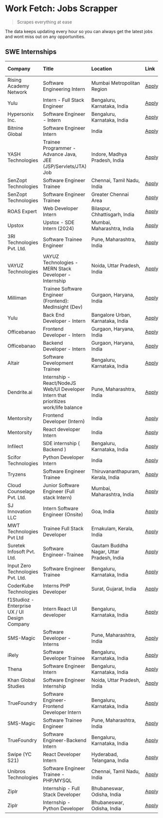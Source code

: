 # Work Fetch: Jobs Scrapper
> Scrapes everything at ease

The data keeps updating every hour so you can always get the latest jobs and wont miss out on any opportunities.

## SWE Internships
<!--START_SECTION:workfetch-->
| Company                                       | Title                                                                                | Location                                  | Link                                                                                                                                                                                                                                                                                               | Date Posted   |
|:----------------------------------------------|:-------------------------------------------------------------------------------------|:------------------------------------------|:---------------------------------------------------------------------------------------------------------------------------------------------------------------------------------------------------------------------------------------------------------------------------------------------------|:--------------|
| Rising Academy Network                        | Software Engineering Intern                                                          | Mumbai Metropolitan Region                | [Apply](https://in.linkedin.com/jobs/view/software-engineering-intern-at-rising-academy-network-3834483444?refId=L08OwMw6WO6%2FWbUg8ru2Yg%3D%3D&trackingId=4wjFEYRbeY5WzPIguBbfoQ%3D%3D&position=16&pageNum=1&trk=public_jobs_jserp-result_search-card)                                            | 2024-02-19    |
| Yulu                                          | Intern - Full Stack Engineer                                                         | Bengaluru, Karnataka, India               | [Apply](https://in.linkedin.com/jobs/view/intern-full-stack-engineer-at-yulu-3834466595?refId=L08OwMw6WO6%2FWbUg8ru2Yg%3D%3D&trackingId=lmrXPizirB5uJg%2FR9ojqww%3D%3D&position=24&pageNum=1&trk=public_jobs_jserp-result_search-card)                                                             | 2024-02-19    |
| Hypersonix Inc.                               | Software Engineer - Intern                                                           | Bengaluru, Karnataka, India               | [Apply](https://in.linkedin.com/jobs/view/software-engineer-intern-at-hypersonix-inc-3833055982?refId=gxAh%2BIrFcveicR%2B%2FTPPhzg%3D%3D&trackingId=2g0AdWLPte8sXyTpAfAWSA%3D%3D&position=2&pageNum=0&trk=public_jobs_jserp-result_search-card)                                                    | 2024-02-18    |
| Bitnine Global                                | Software Engineer Intern                                                             | India                                     | [Apply](https://in.linkedin.com/jobs/view/software-engineer-intern-at-bitnine-global-3828521409?refId=gxAh%2BIrFcveicR%2B%2FTPPhzg%3D%3D&trackingId=ErrjrsA9MDKKqLcvSNsDrQ%3D%3D&position=4&pageNum=0&trk=public_jobs_jserp-result_search-card)                                                    | 2024-02-16    |
| YASH Technologies                             | Trainee Programmer - Advance Java, JEE (JSP/Servlets/JTA) Job                        | Indore, Madhya Pradesh, India             | [Apply](https://in.linkedin.com/jobs/view/trainee-programmer-advance-java-jee-jsp-servlets-jta-job-at-yash-technologies-3811759183?refId=L08OwMw6WO6%2FWbUg8ru2Yg%3D%3D&trackingId=SwscuEswVah0fc%2BdC9gomg%3D%3D&position=17&pageNum=1&trk=public_jobs_jserp-result_search-card)                  | 2024-02-13    |
| SenZopt Technologies                          | Software Engineer Trainee                                                            | Chennai, Tamil Nadu, India                | [Apply](https://in.linkedin.com/jobs/view/software-engineer-trainee-at-senzopt-technologies-3827686880?refId=gxAh%2BIrFcveicR%2B%2FTPPhzg%3D%3D&trackingId=51utZX8GUY8fnyStUs58xQ%3D%3D&position=8&pageNum=0&trk=public_jobs_jserp-result_search-card)                                             | 2024-02-12    |
| SenZopt Technologies                          | Software Engineer Trainee                                                            | Greater Chennai Area                      | [Apply](https://in.linkedin.com/jobs/view/software-engineer-trainee-at-senzopt-technologies-3827688781?refId=gxAh%2BIrFcveicR%2B%2FTPPhzg%3D%3D&trackingId=YSAjTESLZ1siVtxJLA%2F0Cg%3D%3D&position=11&pageNum=0&trk=public_jobs_jserp-result_search-card)                                          | 2024-02-12    |
| ROAS Expert                                   | Web Developer Intern                                                                 | Bilaspur, Chhattisgarh, India             | [Apply](https://in.linkedin.com/jobs/view/web-developer-intern-at-roas-expert-3828189292?refId=gxAh%2BIrFcveicR%2B%2FTPPhzg%3D%3D&trackingId=7Bj56Uj3xJJpU3drwMTTkQ%3D%3D&position=13&pageNum=0&trk=public_jobs_jserp-result_search-card)                                                          | 2024-02-12    |
| Upstox                                        | Upstox - SDE Intern (2024)                                                           | Mumbai, Maharashtra, India                | [Apply](https://in.linkedin.com/jobs/view/upstox-sde-intern-2024-at-upstox-3826556183?refId=gxAh%2BIrFcveicR%2B%2FTPPhzg%3D%3D&trackingId=YAVY1VKGVV48c0lxwTB4nQ%3D%3D&position=23&pageNum=0&trk=public_jobs_jserp-result_search-card)                                                             | 2024-02-10    |
| 3RI Technologies Pvt. Ltd.                    | Software Trainee Engineer                                                            | Pune, Maharashtra, India                  | [Apply](https://in.linkedin.com/jobs/view/software-trainee-engineer-at-3ri-technologies-pvt-ltd-3826557054?refId=L08OwMw6WO6%2FWbUg8ru2Yg%3D%3D&trackingId=kvzALndqu7wyCMoHLmT8ag%3D%3D&position=12&pageNum=1&trk=public_jobs_jserp-result_search-card)                                            | 2024-02-10    |
| VAYUZ Technologies                            | VAYUZ Technologies - MERN Stack Developer - Internship                               | Noida, Uttar Pradesh, India               | [Apply](https://in.linkedin.com/jobs/view/vayuz-technologies-mern-stack-developer-internship-at-vayuz-technologies-3822619356?refId=L08OwMw6WO6%2FWbUg8ru2Yg%3D%3D&trackingId=LxEq0hDU3TNGs8daRYdxqg%3D%3D&position=18&pageNum=1&trk=public_jobs_jserp-result_search-card)                         | 2024-02-10    |
| Milliman                                      | Trainee Software Engineer (Frontend): MedInsight (Dev)                               | Gurgaon, Haryana, India                   | [Apply](https://in.linkedin.com/jobs/view/trainee-software-engineer-frontend-medinsight-dev-at-milliman-3792874280?refId=gxAh%2BIrFcveicR%2B%2FTPPhzg%3D%3D&trackingId=9vYPI4TqUTiYiiVgx%2Fg%2B%2Fg%3D%3D&position=6&pageNum=0&trk=public_jobs_jserp-result_search-card)                           | 2024-02-09    |
| Yulu                                          | Back End Developer - Intern                                                          | Bangalore Urban, Karnataka, India         | [Apply](https://in.linkedin.com/jobs/view/back-end-developer-intern-at-yulu-3821682220?refId=gxAh%2BIrFcveicR%2B%2FTPPhzg%3D%3D&trackingId=AKkJc6m40WAq6eB%2FdsNnCw%3D%3D&position=16&pageNum=0&trk=public_jobs_jserp-result_search-card)                                                          | 2024-02-04    |
| Officebanao                                   | Frontend Developer - Intern                                                          | Gurgaon, Haryana, India                   | [Apply](https://in.linkedin.com/jobs/view/frontend-developer-intern-at-officebanao-3822614063?refId=gxAh%2BIrFcveicR%2B%2FTPPhzg%3D%3D&trackingId=oSO68evoLmCwjlAH%2Fo5Vvg%3D%3D&position=10&pageNum=0&trk=public_jobs_jserp-result_search-card)                                                   | 2024-01-31    |
| Officebanao                                   | Backend Developer - Intern                                                           | Gurgaon, Haryana, India                   | [Apply](https://in.linkedin.com/jobs/view/backend-developer-intern-at-officebanao-3814263731?refId=gxAh%2BIrFcveicR%2B%2FTPPhzg%3D%3D&trackingId=V333IVu0he5%2F%2FkrJVlGRMA%3D%3D&position=24&pageNum=0&trk=public_jobs_jserp-result_search-card)                                                  | 2024-01-31    |
| Altair                                        | Software Development Trainee                                                         | Bengaluru, Karnataka, India               | [Apply](https://in.linkedin.com/jobs/view/software-development-trainee-at-altair-3817606202?refId=L08OwMw6WO6%2FWbUg8ru2Yg%3D%3D&trackingId=OX6i5unHUKglGtgLsm6QdQ%3D%3D&position=1&pageNum=1&trk=public_jobs_jserp-result_search-card)                                                            | 2024-01-31    |
| Dendrite.ai                                   | Internship - React/NodeJS Web/UI Developer Intern that prioritizes work/life balance | Pune, Maharashtra, India                  | [Apply](https://in.linkedin.com/jobs/view/internship-react-nodejs-web-ui-developer-intern-that-prioritizes-work-life-balance-at-dendrite-ai-3818948068?refId=L08OwMw6WO6%2FWbUg8ru2Yg%3D%3D&trackingId=ybqvKLiI879ffRbmyBX63A%3D%3D&position=7&pageNum=1&trk=public_jobs_jserp-result_search-card) | 2024-01-31    |
| Mentorsity                                    | Frontend Developer (Intern)                                                          | India                                     | [Apply](https://in.linkedin.com/jobs/view/frontend-developer-intern-at-mentorsity-3820303627?refId=L08OwMw6WO6%2FWbUg8ru2Yg%3D%3D&trackingId=AtXvLm8Sf%2BGoeYXwn8rYfw%3D%3D&position=9&pageNum=1&trk=public_jobs_jserp-result_search-card)                                                         | 2024-01-31    |
| Mentorsity                                    | React developer Intern                                                               | India                                     | [Apply](https://in.linkedin.com/jobs/view/react-developer-intern-at-mentorsity-3820308129?refId=L08OwMw6WO6%2FWbUg8ru2Yg%3D%3D&trackingId=eNCePd%2FPEEQ3POG%2BL%2BEmiA%3D%3D&position=25&pageNum=1&trk=public_jobs_jserp-result_search-card)                                                       | 2024-01-31    |
| Infilect                                      | SDE internship ( Backend )                                                           | Bengaluru, Karnataka, India               | [Apply](https://in.linkedin.com/jobs/view/sde-internship-backend-at-infilect-3815120558?refId=L08OwMw6WO6%2FWbUg8ru2Yg%3D%3D&trackingId=6M7s7MIN386Uqc7Wxq7e%2BA%3D%3D&position=3&pageNum=1&trk=public_jobs_jserp-result_search-card)                                                              | 2024-01-25    |
| Scifor Technologies                           | Python Developer Intern                                                              | India                                     | [Apply](https://in.linkedin.com/jobs/view/python-developer-intern-at-scifor-technologies-3811416373?refId=L08OwMw6WO6%2FWbUg8ru2Yg%3D%3D&trackingId=TT7Z%2B9Z%2F6GyUx7%2B2rsALsw%3D%3D&position=19&pageNum=1&trk=public_jobs_jserp-result_search-card)                                             | 2024-01-22    |
| Tryzens                                       | Software Engineer Trainee                                                            | Thiruvananthapuram, Kerala, India         | [Apply](https://in.linkedin.com/jobs/view/software-engineer-trainee-at-tryzens-3809363491?refId=gxAh%2BIrFcveicR%2B%2FTPPhzg%3D%3D&trackingId=AQvK%2FAan1fSrT%2FJoF8GIKg%3D%3D&position=19&pageNum=0&trk=public_jobs_jserp-result_search-card)                                                     | 2024-01-18    |
| Cloud Counselage Pvt. Ltd.                    | Junior Software Engineer (Full stack Intern)                                         | Mumbai, Maharashtra, India                | [Apply](https://in.linkedin.com/jobs/view/junior-software-engineer-full-stack-intern-at-cloud-counselage-pvt-ltd-3803132814?refId=gxAh%2BIrFcveicR%2B%2FTPPhzg%3D%3D&trackingId=%2F1ehRtdBMZS6EvRkC51wcg%3D%3D&position=25&pageNum=0&trk=public_jobs_jserp-result_search-card)                     | 2024-01-11    |
| SJ Innovation LLC                             | Intern Software Engineer (Onsite)                                                    | Goa, India                                | [Apply](https://in.linkedin.com/jobs/view/intern-software-engineer-onsite-at-sj-innovation-llc-3799959011?refId=L08OwMw6WO6%2FWbUg8ru2Yg%3D%3D&trackingId=QOo71OU7%2FoSP0dHiKoeRfw%3D%3D&position=11&pageNum=1&trk=public_jobs_jserp-result_search-card)                                           | 2024-01-11    |
| MWT Technologies Pvt Ltd                      | Trainee Full Stack Developer                                                         | Ernakulam, Kerala, India                  | [Apply](https://in.linkedin.com/jobs/view/trainee-full-stack-developer-at-mwt-technologies-pvt-ltd-3800921715?refId=gxAh%2BIrFcveicR%2B%2FTPPhzg%3D%3D&trackingId=CAPSwU7EV1m60xjGvBzAvA%3D%3D&position=5&pageNum=0&trk=public_jobs_jserp-result_search-card)                                      | 2024-01-09    |
| Suretek Infosoft Pvt. Ltd.                    | Software Engineer-Trainee                                                            | Gautam Buddha Nagar, Uttar Pradesh, India | [Apply](https://in.linkedin.com/jobs/view/software-engineer-trainee-at-suretek-infosoft-pvt-ltd-3800934643?refId=gxAh%2BIrFcveicR%2B%2FTPPhzg%3D%3D&trackingId=Ki8xWRNTlHmj186o%2BPYg8Q%3D%3D&position=21&pageNum=0&trk=public_jobs_jserp-result_search-card)                                      | 2024-01-09    |
| Input Zero Technologies Pvt. Ltd.             | Software Engineer Trainee                                                            | Bengaluru, Karnataka, India               | [Apply](https://in.linkedin.com/jobs/view/software-engineer-trainee-at-input-zero-technologies-pvt-ltd-3800927643?refId=L08OwMw6WO6%2FWbUg8ru2Yg%3D%3D&trackingId=Uq4MNaB2sVtoJhA7tLNdZA%3D%3D&position=5&pageNum=1&trk=public_jobs_jserp-result_search-card)                                      | 2024-01-09    |
| CoderKube Technologies                        | Interns PHP Developer                                                                | Surat, Gujarat, India                     | [Apply](https://in.linkedin.com/jobs/view/interns-php-developer-at-coderkube-technologies-3800923432?refId=L08OwMw6WO6%2FWbUg8ru2Yg%3D%3D&trackingId=oI1u9bneqDDYpkKMvbJQDw%3D%3D&position=22&pageNum=1&trk=public_jobs_jserp-result_search-card)                                                  | 2024-01-09    |
| f1Studioz - Enterprise UX / UI Design Company | Intern React UI developer                                                            | Bengaluru, Karnataka, India               | [Apply](https://in.linkedin.com/jobs/view/intern-react-ui-developer-at-f1studioz-enterprise-ux-ui-design-company-3796354738?refId=gxAh%2BIrFcveicR%2B%2FTPPhzg%3D%3D&trackingId=LUSJ46wDZyIWgNdvZSjxlg%3D%3D&position=7&pageNum=0&trk=public_jobs_jserp-result_search-card)                        | 2024-01-08    |
| SMS-Magic                                     | Software Developer -Interns                                                          | Pune, Maharashtra, India                  | [Apply](https://in.linkedin.com/jobs/view/software-developer-interns-at-sms-magic-3799485343?refId=L08OwMw6WO6%2FWbUg8ru2Yg%3D%3D&trackingId=ouZVC75KQ%2BL%2BaX77b8magw%3D%3D&position=8&pageNum=1&trk=public_jobs_jserp-result_search-card)                                                       | 2024-01-05    |
| iRely                                         | Software Developer Trainee                                                           | Bengaluru, Karnataka, India               | [Apply](https://in.linkedin.com/jobs/view/software-developer-trainee-at-irely-3801577534?refId=gxAh%2BIrFcveicR%2B%2FTPPhzg%3D%3D&trackingId=qPaRPvH%2B7LhD9z6s3q0DMQ%3D%3D&position=14&pageNum=0&trk=public_jobs_jserp-result_search-card)                                                        | 2023-12-22    |
| Thena                                         | Software Engineer Intern                                                             | Bengaluru, Karnataka, India               | [Apply](https://in.linkedin.com/jobs/view/software-engineer-intern-at-thena-3778731751?refId=gxAh%2BIrFcveicR%2B%2FTPPhzg%3D%3D&trackingId=l4tbDXi5YiDycMR1WaRdBA%3D%3D&position=18&pageNum=0&trk=public_jobs_jserp-result_search-card)                                                            | 2023-12-05    |
| Khan Global Studies                           | Software Engineer Internship                                                         | Noida, Uttar Pradesh, India               | [Apply](https://in.linkedin.com/jobs/view/software-engineer-internship-at-khan-global-studies-3766942197?refId=L08OwMw6WO6%2FWbUg8ru2Yg%3D%3D&trackingId=nkSwiHfdX8WtO6TOwXkH4w%3D%3D&position=20&pageNum=1&trk=public_jobs_jserp-result_search-card)                                              | 2023-11-27    |
| TrueFoundry                                   | Software Engineer- Frontend Developer Intern                                         | Bengaluru, Karnataka, India               | [Apply](https://in.linkedin.com/jobs/view/software-engineer-frontend-developer-intern-at-truefoundry-3790095058?refId=gxAh%2BIrFcveicR%2B%2FTPPhzg%3D%3D&trackingId=%2BJHm5zyi1yaBBn8QRsQJQQ%3D%3D&position=17&pageNum=0&trk=public_jobs_jserp-result_search-card)                                 | 2023-11-24    |
| SMS-Magic                                     | Software Trainee Engineer                                                            | Pune, Maharashtra, India                  | [Apply](https://in.linkedin.com/jobs/view/software-trainee-engineer-at-sms-magic-3761409781?refId=L08OwMw6WO6%2FWbUg8ru2Yg%3D%3D&trackingId=UMVrSwU0v1EvTxlVo%2BhG0w%3D%3D&position=4&pageNum=1&trk=public_jobs_jserp-result_search-card)                                                          | 2023-11-16    |
| TrueFoundry                                   | Software Engineer-Backend Intern                                                     | Bengaluru, Karnataka, India               | [Apply](https://in.linkedin.com/jobs/view/software-engineer-backend-intern-at-truefoundry-3779508170?refId=L08OwMw6WO6%2FWbUg8ru2Yg%3D%3D&trackingId=bMzPq1Fj9o1%2BFfJCnJzTVg%3D%3D&position=6&pageNum=1&trk=public_jobs_jserp-result_search-card)                                                 | 2023-11-10    |
| Swipe (YC S21)                                | React Developer Intern                                                               | Hyderabad, Telangana, India               | [Apply](https://in.linkedin.com/jobs/view/react-developer-intern-at-swipe-yc-s21-3737600089?refId=gxAh%2BIrFcveicR%2B%2FTPPhzg%3D%3D&trackingId=USDG93t7ed40XwD5R%2FKsvA%3D%3D&position=20&pageNum=0&trk=public_jobs_jserp-result_search-card)                                                     | 2023-10-13    |
| Unibros Technologies                          | Software Engineer Trainee - PHP/MYSQL                                                | Chennai, Tamil Nadu, India                | [Apply](https://in.linkedin.com/jobs/view/software-engineer-trainee-php-mysql-at-unibros-technologies-3656599241?refId=L08OwMw6WO6%2FWbUg8ru2Yg%3D%3D&trackingId=iKIAzDPnmYeZcA1RAhxtGQ%3D%3D&position=10&pageNum=1&trk=public_jobs_jserp-result_search-card)                                      | 2023-06-12    |
| Ziplr                                         | Internship - Full Stack Developer                                                    | Bhubaneswar, Odisha, India                | [Apply](https://in.linkedin.com/jobs/view/internship-full-stack-developer-at-ziplr-3645675705?refId=L08OwMw6WO6%2FWbUg8ru2Yg%3D%3D&trackingId=fDqaulcm4JUJCmFLmHsumg%3D%3D&position=14&pageNum=1&trk=public_jobs_jserp-result_search-card)                                                         | 2023-06-02    |
| Ziplr                                         | Internship - Python Developer                                                        | Bhubaneswar, Odisha, India                | [Apply](https://in.linkedin.com/jobs/view/internship-python-developer-at-ziplr-3645677592?refId=L08OwMw6WO6%2FWbUg8ru2Yg%3D%3D&trackingId=%2FPzv32fafGfQQLwR3Wqu2w%3D%3D&position=21&pageNum=1&trk=public_jobs_jserp-result_search-card)                                                           | 2023-06-02    |
<!--END_SECTION:workfetch-->
